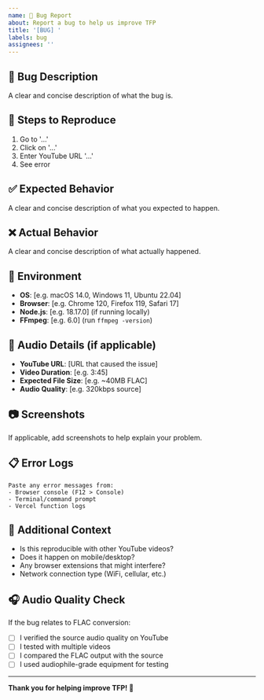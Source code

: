 ```yaml
---
name: 🐛 Bug Report
about: Report a bug to help us improve TFP
title: '[BUG] '
labels: bug
assignees: ''
---
```


## 🐛 Bug Description
A clear and concise description of what the bug is.

## 🔄 Steps to Reproduce
1. Go to '...'
2. Click on '...'
3. Enter YouTube URL '...'
4. See error

## ✅ Expected Behavior
A clear and concise description of what you expected to happen.

## ❌ Actual Behavior
A clear and concise description of what actually happened.

## 📱 Environment
- **OS**: [e.g. macOS 14.0, Windows 11, Ubuntu 22.04]
- **Browser**: [e.g. Chrome 120, Firefox 119, Safari 17]
- **Node.js**: [e.g. 18.17.0] (if running locally)
- **FFmpeg**: [e.g. 6.0] (run `ffmpeg -version`)

## 🎵 Audio Details (if applicable)
- **YouTube URL**: [URL that caused the issue]
- **Video Duration**: [e.g. 3:45]
- **Expected File Size**: [e.g. ~40MB FLAC]
- **Audio Quality**: [e.g. 320kbps source]

## 📷 Screenshots
If applicable, add screenshots to help explain your problem.

## 📋 Error Logs
```
Paste any error messages from:
- Browser console (F12 > Console)
- Terminal/command prompt
- Vercel function logs
```

## 🔧 Additional Context
- Is this reproducible with other YouTube videos?
- Does it happen on mobile/desktop?
- Any browser extensions that might interfere?
- Network connection type (WiFi, cellular, etc.)

## 🎧 Audio Quality Check
If the bug relates to FLAC conversion:
- [ ] I verified the source audio quality on YouTube
- [ ] I tested with multiple videos
- [ ] I compared the FLAC output with the source
- [ ] I used audiophile-grade equipment for testing

---

**Thank you for helping improve TFP! 🙏** 